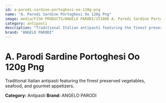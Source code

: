 ```yaml
---
id: a-parodi-sardine-portoghesi-oo-120g-png
name: "A. Parodi Sardine Portoghesi Oo 120g Png"
image: media/FISH PRODUCTS/ANGELO PARODI/251006 A. Parodi Sardine Portoghesi OO 120g_PNG.png
category: antipasti
description: "Traditional Italian antipasti featuring the finest preserved vegetables, seafood, and gourmet appetizers."
brand: "ANGELO PARODI"
---
```


# A. Parodi Sardine Portoghesi Oo 120g Png

Traditional Italian antipasti featuring the finest preserved vegetables, seafood, and gourmet appetizers.

**Category:** Antipasti
**Brand:** ANGELO PARODI
